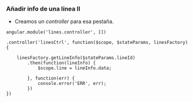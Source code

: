 ### Añadir info de una línea II

- Creamos un *controller* para esa pestaña.

```
angular.module('lines.controller', [])

.controller('linesCtrl', function($scope, $stateParams, linesFactory) {

    linesFactory.getLineInfo($stateParams.lineId)
        .then(function(lineInfo) {
            $scope.line = lineInfo.data;

        }, function(err) {
            console.error('ERR', err);
        })
})
```
